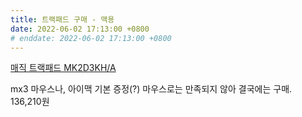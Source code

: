 ```yaml
---
title: 트랙패드 구매 - 맥용
date: 2022-06-02 17:13:00 +0800
# enddate: 2022-06-02 17:13:00 +0800
---
```


[매직 트랙패드 MK2D3KH/A](https://www.coupang.com/vp/products/6011323503)

mx3 마우스나, 아이맥 기본 증정(?) 마우스로는 만족되지 않아 결국에는 구매.  
136,210원
